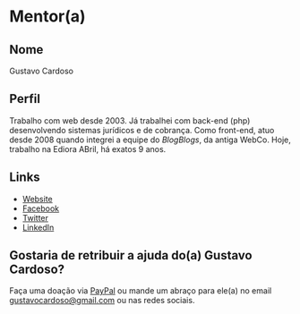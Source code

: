 # Mentor(a)

## Nome

Gustavo Cardoso

## Perfil

Trabalho com web desde 2003. Já trabalhei com back-end (php) desenvolvendo sistemas jurídicos e de cobrança. Como front-end, atuo desde 2008 quando integrei a equipe do *BlogBlogs*, da antiga WebCo. Hoje, trabalho na Ediora ABril, há exatos 9 anos.

## Links

* [Website](http://gustavocardoso.me)
* [Facebook](https://www.facebook.com/gucardoso)
* [Twitter](https://twitter.com/gustavocardoso)
* [LinkedIn](https://www.linkedin.com/in/gustavocardoso/)

## Gostaria de retribuir a ajuda do(a) Gustavo Cardoso?

Faça uma doação via [PayPal](https://www.paypal.com/cgi-bin/webscr?cmd=_s-xclick&hosted_button_id=M33A9BQABLXKG) ou mande um abraço para ele(a) no email gustavocardoso@gmail.com ou nas redes sociais.
